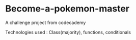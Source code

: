 # Become-a-pokemon-master
A challenge project from codecademy

Technologies used : Class(majority), functions, conditionals
